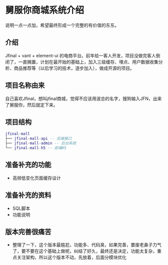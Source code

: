 # 舅服你商城系统介绍

说明一点一点加，希望最终形成一个完整的有价值的东东。

## 介绍
Jfinal + vant + element-ui 的电商平台。前年给一客人开发，项目没做完客人倒闭了，一直搁置，计划在最开始的基础上，加入三级缓存、埋点、用户数据收集分析、商品推荐等（以后学习的技术，逐步加入），做成开源的项目。

## 项目名称由来
自己喜欢Jfinal，想叫jfinal商城，觉得不应该用波总的名字，搜狗输入JFN，出来了舅服你，然后就定下来。

## 项目结构
``` lua
jfinal-mall
├── jfinal-mall-api -- 后端接口
├── jfinal-mall-admin -- 后台系统
└── jfinal-mall-h5 -- 前端H5
```

## 准备补充的功能
- 高频低变化页面缓存设计

## 准备补充的资料
- SQL脚本
- 功能说明

## 版本完善很痛苦

- 整理了一下，这个版本最尴尬，功能多、代码臭，如果完善，要废老鼻子力气了，要不要在这个基础上做呢，纠结了好久，最终还是决定，功能太复杂，重点关注架构，所以这个版本不动，先放着，后面分模块优化